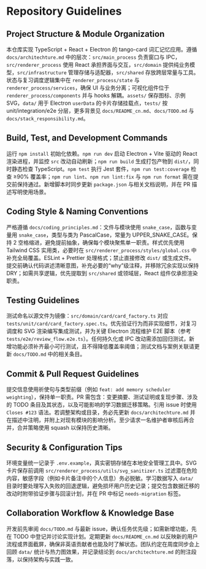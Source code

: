 # Repository Guidelines

## Project Structure & Module Organization
本仓库实现 TypeScript + React + Electron 的 tango-card 词汇记忆应用。遵循 `docs/architechture.md` 中的层次：`src/main_process` 负责窗口与 IPC，`src/renderer_process` 使用 React 承担界面与交互，`src/domain` 提供纯业务模型，`src/infrastructure` 管理存储与适配器，`src/shared` 存放跨层常量与工具。状态与复习调度逻辑集中在 `renderer_process/state` 与 `renderer_process/services`，确保 UI 与业务分离；可视化组件位于 `renderer_process/components` 并与 hooks 解耦。`assets/` 保存图标、示例 SVG，`data/` 用于 Electron `userData` 的卡片存储挂载点，`tests/` 按 unit/integration/e2e 分层，更多背景见 `docs/README_cn.md`、`docs/TODO.md` 与 `docs/stack_responsibility.md`。

## Build, Test, and Development Commands
运行 `npm install` 初始化依赖。`npm run dev` 启动 Electron + Vite 驱动的 React 渲染进程，并监控 `src` 改动自动刷新；`npm run build` 生成打包产物到 `dist/`，同时静态检查 TypeScript。`npm test` 执行 Jest 套件，`npm run test:coverage` 检查 ≥90% 覆盖率；`npm run lint`、`npm run lint:fix` 与 `npm run format` 需在提交前保持通过。新增脚本时同步更新 `package.json` 与相关文档说明，并在 PR 描述写明使用场景。

## Coding Style & Naming Conventions
严格遵循 `docs/coding_principles.md`：文件与模块使用 `snake_case`，函数与变量用 `snake_case`，类型与类为 PascalCase，常量为 UPPER_SNAKE_CASE。保持 2 空格缩进，避免提前抽象，确保每个模块聚焦单一职责。样式优先使用 Tailwind CSS 实用类，必要时在 `src/renderer_process/styles/global.css` 中补充全局覆盖。ESLint + Prettier 处理格式；禁止直接修改 `dist/` 或生成文件。提交前确认代码讲述清晰意图，补充必要的“why”级注释，并移除冗余实现以保持 DRY；如需共享逻辑，优先提取到 `src/shared` 或领域层，React 组件仅承担渲染职责。

## Testing Guidelines
测试命名以源文件为镜像：`src/domain/card/card_factory.ts` 对应 `tests/unit/card/card_factory.spec.ts`。优先验证行为而非实现细节，对复习调度和 SVG 渲染编写集成测试，并为关键 Electron 流程维护 E2E 脚本（参考 `tests/e2e/review_flow.e2e.ts`）。任何持久化或 IPC 改动需添加回归测试，新增功能必须补齐最小可行测试，且不得降低覆盖率阈值；测试文档与案例关联请更新 `docs/TODO.md` 中的相关条目。

## Commit & Pull Request Guidelines
提交信息使用祈使句与类型前缀（例如 `feat: add memory scheduler weighting`），保持单一职责。PR 需包含：变更摘要、测试证明或复现步骤、涉及的 TODO 条目及其状态，以及可能影响的学习数据迁移策略。引用 issue 时使用 `Closes #123` 语法。若调整架构或目录，务必先更新 `docs/architechture.md` 并在描述中注明，并附上对现有模块的影响分析。至少请求一名维护者审核后再合并，合并策略使用 squash 以保持历史清晰。

## Security & Configuration Tips
环境变量统一记录于 `.env.example`，真实密钥存储在本地安全管理工具中。SVG 卡片保存前调用 `src/renderer_process/utils/svg_sanitizer.ts` 过滤潜在危险内容，敏感字段（例如卡片备注中的个人信息）务必脱敏。学习数据写入 `data/` 目录时要处理写入失败的回退逻辑，避免损坏用户历史记录；提交包含数据迁移的改动时附带验证步骤与回滚计划，并在 PR 中标记 `needs-migration` 标签。

## Collaboration Workflow & Knowledge Base
开发前先审阅 `docs/TODO.md` 与最新 issue，确认任务优先级；如需新增功能，先在 TODO 中登记并讨论实现计划。定期更新 `docs/README_cn.md` 以反映新的用户流程或界面截屏，确保非英语贡献者也能及时了解状态。团队约定在周度同步会上回顾 `data/` 统计与热力图效果，并记录结论到 `docs/architechture.md` 的附注段落，以保持架构与实践一致。
